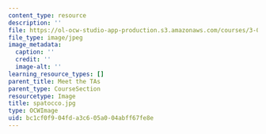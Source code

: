 ```yaml
---
content_type: resource
description: ''
file: https://ol-ocw-studio-app-production.s3.amazonaws.com/courses/3-091sc-introduction-to-solid-state-chemistry-fall-2010/bc1cf0f904fda3c605a004abff67fe8e_spatocco.jpg
file_type: image/jpeg
image_metadata:
  caption: ''
  credit: ''
  image-alt: ''
learning_resource_types: []
parent_title: Meet the TAs
parent_type: CourseSection
resourcetype: Image
title: spatocco.jpg
type: OCWImage
uid: bc1cf0f9-04fd-a3c6-05a0-04abff67fe8e
---
```


